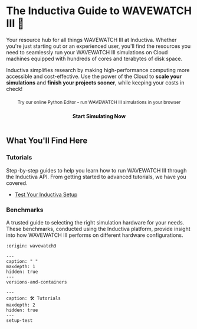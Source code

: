 # The Inductiva Guide to WAVEWATCH III 🌊
Your resource hub for all things WAVEWATCH III at Inductiva. Whether you're just starting out or an experienced user, you'll find the resources you need to seamlessly run your WAVEWATCH III simulations on Cloud machines equipped with hundreds of cores and terabytes of disk space.

Inductiva simplifies research by making high-performance computing more accessible and cost-effective. Use the power of the Cloud to **scale your simulations** and **finish your projects sooner**, while keeping your costs in check!

<div style="text-align: center; margin: 20px 0;">
  <div style="font-size: 12px; margin-bottom: 6px;">Try our online Python Editor - run WAVEWATCH III simulations in your browser</div>
  <a href="https://console.inductiva.ai/editor?simulator_name=wavewatch3" 
     style="display: inline-block; width: 55%; padding: 16px 24px; font-size: 14px; font-weight: bold; background-color: var(--playground-button); color: black; text-decoration: none; text-align: center; border-radius: 8px;"
     target="_blank">
    Start Simulating Now
  </a>
</div>

## What You'll Find Here

### Tutorials
Step-by-step guides to help you learn how to run WAVEWATCH III through the Inductiva API. From getting started to advanced tutorials, we have you covered.

- [Test Your Inductiva Setup](setup-test)

### Benchmarks
A trusted guide to selecting the right simulation hardware for your needs. These benchmarks, conducted using the Inductiva platform, provide insight into how WAVEWATCH III performs on different hardware configurations.

```{banner}
:origin: wavewatch3
```

```{toctree}
---
caption: " "
maxdepth: 1
hidden: true
---
versions-and-containers
```

```{toctree}
---
caption: 🛠️ Tutorials
maxdepth: 2
hidden: true
---
setup-test
```
